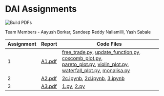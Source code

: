 # DAI Assignments

![Build PDFs](https://github.com/aayushborkar14/DAI-Assignments/actions/workflows/compile-tex.yml/badge.svg)

Team Members - Aayush Borkar, Sandeep Reddy Nallamilli, Yash Sabale

| Assignment | Report                                                   | Code Files                                                                                                                                                                                                                                                                                                         |
| ---------- | -------------------------------------------------------- | ------------------------------------------------------------------------------------------------------------------------------------------------------------------------------------------------------------------------------------------------------------------------------------------------------------------ |
| 1          | [A1.pdf](https://dai-assets.aayush14.workers.dev/A1.pdf) | [free_trade.py](A1/code/free_trade.py), [update_function.py](A1/code/update_function.py), [coxcomb_plot.py](A1/code/coxcomb_plot.py),<br>[pareto_plot.py](A1/code/pareto_plot.py), [violin_plot.py](A1/code/violin_plot.py),<br>[waterfall_plot.py](A1/code/waterfall_plot.py), [monalisa.py](A1/code/monalisa.py) |
| 2          | [A2.pdf](https://dai-assets.aayush14.workers.dev/A2.pdf) | [2c.ipynb](A2/code/2c.ipynb), [2d.ipynb](A2/code/2d.ipynb), [3.ipynb](A2/code/3.ipynb)                                                                                                                                                                                                                             |
| 3          | [A3.pdf](https://dai-assets.aayush14.workers.dev/A3.pdf) | [1.py](A3/code/1.py), [2.py](A3/code/2.py)                                                                                                                                                                                                                                                                         |
